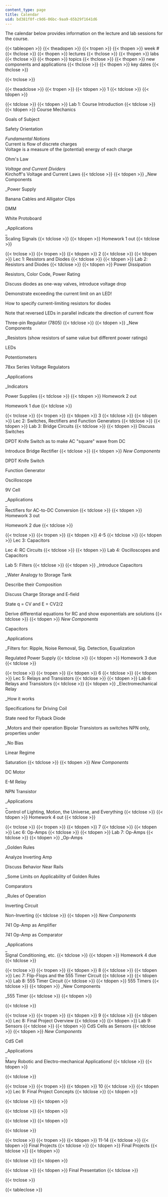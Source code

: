 ```yaml
---
content_type: page
title: Calendar
uid: bd381f0f-c9d6-06bc-9aa9-65b29f1641d6
---
```


The calendar below provides information on the lecture and lab sessions for the course.

{{< tableopen >}}
{{< theadopen >}}
{{< tropen >}}
{{< thopen >}}
week #
{{< thclose >}}
{{< thopen >}}
lectures
{{< thclose >}}
{{< thopen >}}
labs
{{< thclose >}}
{{< thopen >}}
topics
{{< thclose >}}
{{< thopen >}}
new components and applications
{{< thclose >}}
{{< thopen >}}
key dates
{{< thclose >}}

{{< trclose >}}

{{< theadclose >}}
{{< tropen >}}
{{< tdopen >}}
1
{{< tdclose >}}
{{< tdopen >}}

{{< tdclose >}}
{{< tdopen >}}
Lab 1: Course Introduction
{{< tdclose >}}
{{< tdopen >}}
Course Mechanics  
  
Goals of Subject  
  
Safety Orientation  
  
_Fundamental Notions_  
Current is flow of discrete charges  
Voltage is a measure of the (potential) energy of each charge  
  
Ohm's Law  
  
_Voltage and Current Dividers_  
Kirchoff's Voltage and Current Laws
{{< tdclose >}}
{{< tdopen >}}
_New Components  
  
_Power Supply  
  
Banana Cables and Alligator Clips  
  
DMM  
  
White Protoboard  
  
_Applications  
_  
Scaling Signals
{{< tdclose >}}
{{< tdopen >}}
Homework 1 out
{{< tdclose >}}

{{< trclose >}}
{{< tropen >}}
{{< tdopen >}}
2
{{< tdclose >}}
{{< tdopen >}}
Lec 1: Resistors and Diodes
{{< tdclose >}}
{{< tdopen >}}
Lab 2: Resistors and Diodes
{{< tdclose >}}
{{< tdopen >}}
Power Dissipation  
  
Resistors, Color Code, Power Rating  
  
Discuss diodes as one-way valves, introduce voltage drop  
  
Demonstrate exceeding the current limit on an LED!  
  
How to specify current-limiting resistors for diodes  
  
Note that reversed LEDs in parallel indicate the direction of current flow  
  
Three-pin Regulator (7805)
{{< tdclose >}}
{{< tdopen >}}
_New Components  
  
_Resistors (show resistors of same value but different power ratings)  
  
LEDs  
  
Potentiometers  
  
78xx Series Voltage Regulators  
  
_Applications  
  
_Indicators  
  
Power Supplies
{{< tdclose >}}
{{< tdopen >}}
Homework 2 out  
  
Homework 1 due
{{< tdclose >}}

{{< trclose >}}
{{< tropen >}}
{{< tdopen >}}
3
{{< tdclose >}}
{{< tdopen >}}
Lec 2: Switches, Rectifiers and Function Generators
{{< tdclose >}}
{{< tdopen >}}
Lab 3: Bridge Circuits
{{< tdclose >}}
{{< tdopen >}}
Discuss Switches  
  
DPDT Knife Switch as to make AC "square" wave from DC  
  
Introduce Bridge Rectifier
{{< tdclose >}}
{{< tdopen >}}
_New Components_  
  
DPDT Knife Switch  
  
Function Generator  
  
Oscilloscope  
  
9V Cell  
  
_Applications  
_  
Rectifiers for AC-to-DC Conversion
{{< tdclose >}}
{{< tdopen >}}
Homework 3 out  
  
Homework 2 due
{{< tdclose >}}

{{< trclose >}}
{{< tropen >}}
{{< tdopen >}}
4-5
{{< tdclose >}}
{{< tdopen >}}
Lec 3: Capacitors  
  
Lec 4: RC Circuits
{{< tdclose >}}
{{< tdopen >}}
Lab 4: Oscilloscopes and Capacitors  
  
Lab 5: Filters
{{< tdclose >}}
{{< tdopen >}}
_Introduce Capacitors  
  
_Water Analogy to Storage Tank  
  
Describe their Composition  
  
Discuss Charge Storage and E-field  
  
State q = CV and E = CV2/2  
  
Derive differential equations for RC and show exponentials are solutions
{{< tdclose >}}
{{< tdopen >}}
_New Components_  
  
Capacitors  
  
_Applications  
  
_Filters for: Ripple, Noise Removal, Sig. Detection, Equalization  
  
Regulated Power Supply
{{< tdclose >}}
{{< tdopen >}}
Homework 3 due
{{< tdclose >}}

{{< trclose >}}
{{< tropen >}}
{{< tdopen >}}
6
{{< tdclose >}}
{{< tdopen >}}
Lec 5: Relays and Transistors
{{< tdclose >}}
{{< tdopen >}}
Lab 6: Relays and Transistors
{{< tdclose >}}
{{< tdopen >}}
_Electromechanical Relay  
  
_How it works  
  
Specifications for Driving Coil  
  
State need for Flyback Diode  
  
_Motors and their operation Bipolar Transistors as switches NPN only, properties under  
  
_No Bias  
  
Linear Regime  
  
Saturation
{{< tdclose >}}
{{< tdopen >}}
_New Components_  
  
DC Motor  
  
E-M Relay  
  
NPN Transistor  
  
_Applications  
_  
Control of Lighting, Motion, the Universe, and Everything
{{< tdclose >}}
{{< tdopen >}}
Homework 4 out
{{< tdclose >}}

{{< trclose >}}
{{< tropen >}}
{{< tdopen >}}
7
{{< tdclose >}}
{{< tdopen >}}
Lec 6: Op-Amps
{{< tdclose >}}
{{< tdopen >}}
Lab 7: Op-Amps
{{< tdclose >}}
{{< tdopen >}}
_Op-Amps  
  
_Golden Rules  
  
Analyze Inverting Amp  
  
Discuss Behavior Near Rails  
  
_Some Limits on Applicability of Golden Rules  
  
Comparators  
  
_Rules of Operation  
  
Inverting Circuit  
  
Non-Inverting
{{< tdclose >}}
{{< tdopen >}}
_New Components_  
  
741 Op-Amp as Amplifier  
  
741 Op-Amp as Comparator  
  
_Applications  
_  
Signal Conditioning, etc.
{{< tdclose >}}
{{< tdopen >}}
Homework 4 due
{{< tdclose >}}

{{< trclose >}}
{{< tropen >}}
{{< tdopen >}}
8
{{< tdclose >}}
{{< tdopen >}}
Lec 7: Flip-Flops and the 555 Timer Circuit
{{< tdclose >}}
{{< tdopen >}}
Lab 8: 555 Timer Circuit
{{< tdclose >}}
{{< tdopen >}}
555 Timers
{{< tdclose >}}
{{< tdopen >}}
_New Components  
  
_555 Timer
{{< tdclose >}}
{{< tdopen >}}

{{< tdclose >}}

{{< trclose >}}
{{< tropen >}}
{{< tdopen >}}
9
{{< tdclose >}}
{{< tdopen >}}
Lec 8: Final Project Overview
{{< tdclose >}}
{{< tdopen >}}
Lab 9: Sensors
{{< tdclose >}}
{{< tdopen >}}
CdS Cells as Sensors
{{< tdclose >}}
{{< tdopen >}}
_New Components_  
  
CdS Cell  
  
_Applications  
_  
Many Robotic and Electro-mechanical Applications!
{{< tdclose >}}
{{< tdopen >}}

{{< tdclose >}}

{{< trclose >}}
{{< tropen >}}
{{< tdopen >}}
10
{{< tdclose >}}
{{< tdopen >}}
Lec 9: Final Project Concepts
{{< tdclose >}}
{{< tdopen >}}

{{< tdclose >}}
{{< tdopen >}}

{{< tdclose >}}
{{< tdopen >}}

{{< tdclose >}}
{{< tdopen >}}

{{< tdclose >}}

{{< trclose >}}
{{< tropen >}}
{{< tdopen >}}
11-14
{{< tdclose >}}
{{< tdopen >}}
Final Projects
{{< tdclose >}}
{{< tdopen >}}
Final Projects
{{< tdclose >}}
{{< tdopen >}}

{{< tdclose >}}
{{< tdopen >}}

{{< tdclose >}}
{{< tdopen >}}
Final Presentation
{{< tdclose >}}

{{< trclose >}}

{{< tableclose >}}